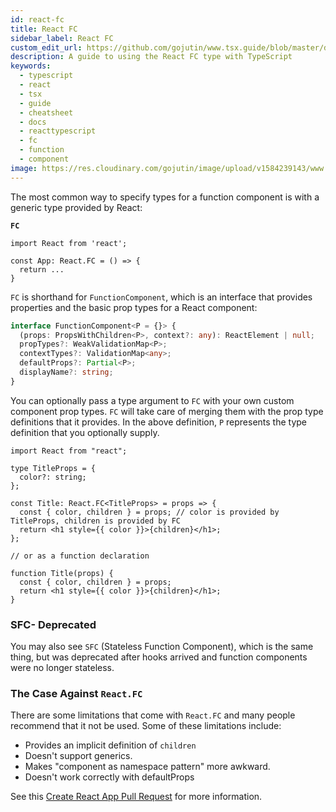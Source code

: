 ```yaml
---
id: react-fc
title: React FC
sidebar_label: React FC
custom_edit_url: https://github.com/gojutin/www.tsx.guide/blob/master/docs/function-components/react-fc.mdx
description: A guide to using the React FC type with TypeScript
keywords:
  - typescript
  - react
  - tsx
  - guide
  - cheatsheet
  - docs
  - reacttypescript
  - fc
  - function
  - component
image: https://res.cloudinary.com/gojutin/image/upload/v1584239143/www.tsx.guide/tsx-guide-logo.png
---
```


The most common way to specify types for a function component is with a generic type provided by React:

**`FC`**

```tsx {3}
import React from 'react';

const App: React.FC = () => {
  return ...
}
```

`FC` is shorthand for `FunctionComponent`, which is an interface that provides properties and the basic prop types for a React component:

```typescript
interface FunctionComponent<P = {}> {
  (props: PropsWithChildren<P>, context?: any): ReactElement | null;
  propTypes?: WeakValidationMap<P>;
  contextTypes?: ValidationMap<any>;
  defaultProps?: Partial<P>;
  displayName?: string;
}
```

You can optionally pass a type argument to `FC` with your own custom component prop types. `FC` will take care of merging them with the prop type definitions that it provides. In the above definition, `P` represents the type definition that you optionally supply.

```tsx {7}
import React from "react";

type TitleProps = {
  color?: string;
};

const Title: React.FC<TitleProps> = props => {
  const { color, children } = props; // color is provided by TitleProps, children is provided by FC
  return <h1 style={{ color }}>{children}</h1>;
};

// or as a function declaration

function Title(props) {
  const { color, children } = props;
  return <h1 style={{ color }}>{children}</h1>;
}
```

### SFC- Deprecated

You may also see `SFC` (Stateless Function Component), which is the same thing, but was deprecated after hooks arrived and function components were no longer stateless.

### The Case Against `React.FC`

There are some limitations that come with `React.FC` and many people recommend that it not be used. Some of these limitations include:

- Provides an implicit definition of `children`
- Doesn't support generics.
- Makes "component as namespace pattern" more awkward.
- Doesn't work correctly with defaultProps

See this [Create React App Pull Request](https://github.com/facebook/create-react-app/pull/8177) for more information.
